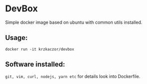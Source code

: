# DevBox

Simple docker image based on ubuntu with common utils installed.

## Usage:

```
docker run -it krzkaczor/devbox
```

## Software installed:

`git, vim, curl, nodejs, yarn etc` for details look into Dockerfile.
